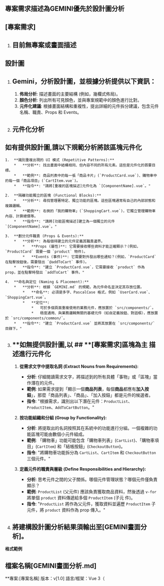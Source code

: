 ## **專案需求描述為GEMINI優先於設計圖分析**
## **[專案需求]**
1. ## **目前無專案或畫面描述**
## **設計圖**
1. ## **Gemini，分析設計圖，並根據分析提供以下資訊：**
    1.  **佈局分析**: 描述畫面的主要結構 (例如，幾欄式佈局)。
    2.  **顏色分析**: 列出所有可見顏色，並與專案規範中的顏色進行比對。
    3.  **元件化建議**: 根據畫面結構和重複性，提出詳細的元件拆分建議，包含元件名稱、職責、Props 和 Events。

2. ## **元件化分析**
  ## **如有提供設計圖,請以下規範分析將該區塊元件化**
    1.  **識別重複出現的 UI 模式 (Repetitive Patterns):**
        *   **分析**: 找出畫面中結構相同、但內容不同的所有元素。這些是元件化的首要目標。
        *   **範例**: 商品列表中的每一張「商品卡片」(`ProductCard.vue`)、購物車中的每一個「商品項目」(`CartItem.vue`)。
        *   **指令**: "請將[重複的區塊描述]元件化為 `[ComponentName].vue`。"

    2.  **隔離功能獨立的區塊 (Functional Blocks):**
        *   **分析**: 尋找管理著特定、獨立功能的區塊。這些區塊通常有自己的內部狀態和複雜邏輯。
        *   **範例**: 右側的「我的購物車」(`ShoppingCart.vue`)，它獨立管理購物車內容、計算總價等。
        *   **指令**: "請將[功能區塊描述]建立為一個獨立的元件 `[ComponentName].vue`。"

    3.  **劃分元件職責 (Props & Events):**
        *   **分析**: 為每個待建立的元件定義其職責邊界。
            *   **Props (屬性)**: 它需要接收哪些資料才能正確顯示？(例如，`ProductCard` 需要一個 `product` 物件)。
            *   **Events (事件)**: 它需要對外發出哪些通知？(例如，`ProductCard` 在點擊按鈕後，需要發出 `@addToCart` 事件)。
        *   **指令**: "建立 `ProductCard.vue`，它需要接收 `product` 作為 prop，並在點擊時發出 `addToCart` 事件。"

    4.  **命名與定位 (Naming & Placement):**
        *   **分析**: 根據 `GEMINI.md` 的規範，為元件命名並決定其存放位置。
            *   **命名**: 必須是多字、PascalCase 格式，例如 `UserCard.vue`、`ShoppingCart.vue`。
            *   **定位**:
                *   可於多個頁面重複使用的業務元件，應放置於 `src/components/`。
                *   極度通用、與業務邏輯無關的基礎元件（如自定義按鈕、對話框），應放置於 `src/components/common/`。
        *   **指令**: "建立 `ProductCard.vue` 並將其放置在 `src/components/` 目錄下。"

3. ## **如無提供設計圖,以 ## **[專案需求]**區塊為主 描述進行元件化**
    1.  **從需求文字中提取名詞 (Extract Nouns from Requirements):**
        *   **分析**: 仔細閱讀需求文字，將描述到的所有具體「事物」或「區塊」當作潛在的元件。
        *   **範例**: 如果需求提到「顯示一個**商品列表**，每個**商品**都應有**加入按鈕**」，那麼「商品列表」、「商品」、「加入按鈕」都是元件的候選者。
        *   **指令**: "根據需求，識別出以下潛在元件：`ProductList`、`ProductItem`、`AddToCartButton`。"

    2.  **按功能組織和分組 (Group by Functionality):**
        *   **分析**: 將提取出的名詞按照其在系統中的功能進行分組。一個複雜的功能區塊可能由數個小元件組成。
        *   **範例**: 「購物車」功能可能包含「購物車列表」(`CartList`)、「購物車項目」(`CartItem`) 和「結帳按鈕」(`CheckoutButton`)。
        *   **指令**: "將購物車功能拆分為 `CartList`、`CartItem` 和 `CheckoutButton` 三個元件。"

    3.  **定義元件的職責與層級 (Define Responsibilities and Hierarchy):**
        *   **分析**: 思考元件之間的父子關係。哪個元件管理狀態？哪個元件僅負責顯示？
        *   **範例**: `ProductList` (父元件) 應該負責獲取商品資料，然後透過 `v-for` 將單個 `product` 資料傳遞給多個 `ProductItem` (子元 件)。
        *   **指令**: "`ProductList` 將作為父元件，獲取資料並遍歷 `ProductItem` 子元件，將 `product` 資料作為 prop 傳入。"
4. ## **將建構設計圖分析結果須輸出至[GEMINI畫面分析]。**
**格式範例**
## **檔案名稱[GEMINI畫面分析.md]**
**專案:[專案名稱]
版本：v[1.0]
語言/框架：Vue 3（<script setup>）、Pinia（狀態）、Vue Router（頁面切換）、Vite（開發建置）
UI 工具：Vuetify
1. **專案主色調:[主色調HEX色碼、主色調HEX色碼]     
    -- [編輯SCSS]:[檔案名稱]-[檔案路徑]
2. **[page][首頁]
    -- [檔案名稱]
    -- [page檔案路徑]
    -- [功能]:[功能敘述]
    -- [布局結構]:
    -- [響應式設計]:
    -- [顏色分析]:1.[HEX色碼]:[背景、區塊、按鈕、Card]
    -- [文字]:
    -- [補充]:
3. **[components/common][navbar.vue]
    -- [導覽列]
    -- [page檔案路徑]
    -- [功能]:[功能敘述]
    -- [布局結構]:
    -- [響應式設計]:
    -- [顏色分析]:1.[HEX色碼]:[背景色、區塊、按鈕、Card]
    -- [文字]:
    -- [補充]:
4. **[components/common][通用元件]
    -- [元件名稱]
    -- [元件檔案路徑]
    -- [功能]:[功能敘述]
    -- [布局結構]:
    -- [響應式設計]:
    -- [顏色分析]:[1.][HEX色碼]:[背景、區塊、按鈕、Card]
    -- [文字]:
    -- [補充]:
5. **[GEMINI補充]
    --




 ## **1. 完成畫面分析**
 ## **2. 讀取GEMINI.md文件，強制行動協議、專案規範絕對優先級，須將規範輸出至聊天室(輸出完成需返回GEMINI.md逐項確認)，此後所有需求以此規範進行。**